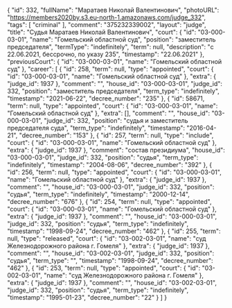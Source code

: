 {
    "id": 332,
    "fullName": "Маратаев Николай Валентинович",
    "photoURL": "https://members2020by.s3.eu-north-1.amazonaws.com/judge_332",
    "tags": [
        "criminal"
    ],
    "comment": "375232339002",
    "layout": "judge",
    "title": "Судья Маратаев Николай Валентинович",
    "court": {
        "id": "03-000-03-01",
        "name": "Гомельский областной суд",
        "position": "заместитель председателя",
        "termType": "indefinitely",
        "term": null,
        "description": "c 22.06.2021, бессрочно, по указу 235",
        "timestamp": "22.06.2021"
    },
    "previousCourt": {
        "id": "03-000-03-01",
        "name": "Гомельский областной суд"
    },
    "career": [
        {
            "id": 258,
            "term": null,
            "type": "appointed",
            "court": {
                "id": "03-000-03-01",
                "name": "Гомельский областной суд"
            },
            "extra": {
                "judge_id": 1937
            },
            "comment": "",
            "house_id": "03-000-03-01",
            "judge_id": 332,
            "position": "заместитель председателя",
            "term_type": "indefinitely",
            "timestamp": "2021-06-22",
            "decree_number": "235"
        },
        {
            "id": 58671,
            "term": null,
            "type": "appointed",
            "court": {
                "id": "03-000-03-01",
                "name": "Гомельский областной суд"
            },
            "extra": [],
            "comment": "",
            "house_id": "03-000-03-01",
            "judge_id": 332,
            "position": "судья и заместитель председателя суда",
            "term_type": "indefinitely",
            "timestamp": "2016-04-21",
            "decree_number": "153"
        },
        {
            "id": 257,
            "term": null,
            "type": "include",
            "court": {
                "id": "03-000-03-01",
                "name": "Гомельский областной суд"
            },
            "extra": {
                "judge_id": 1937
            },
            "comment": "состав президиума",
            "house_id": "03-000-03-01",
            "judge_id": 332,
            "position": "судья",
            "term_type": "indefinitely",
            "timestamp": "2004-08-06",
            "decree_number": "392"
        },
        {
            "id": 256,
            "term": null,
            "type": "appointed",
            "court": {
                "id": "03-000-03-01",
                "name": "Гомельский областной суд"
            },
            "extra": {
                "judge_id": 1937
            },
            "comment": "",
            "house_id": "03-000-03-01",
            "judge_id": 332,
            "position": "судья",
            "term_type": "indefinitely",
            "timestamp": "2000-12-14",
            "decree_number": "676"
        },
        {
            "id": 254,
            "term": null,
            "type": "appointed",
            "court": {
                "id": "03-000-03-01",
                "name": "Гомельский областной суд"
            },
            "extra": {
                "judge_id": 1937
            },
            "comment": "",
            "house_id": "03-000-03-01",
            "judge_id": 332,
            "position": "судья",
            "term_type": "indefinitely",
            "timestamp": "1998-09-24",
            "decree_number": "462"
        },
        {
            "id": 255,
            "term": null,
            "type": "released",
            "court": {
                "id": "03-002-03-01",
                "name": "суд Железнодорожного района г. Гомеля"
            },
            "extra": {
                "judge_id": 1937
            },
            "comment": "",
            "house_id": "03-002-03-01",
            "judge_id": 332,
            "position": "судья",
            "term_type": "",
            "timestamp": "1998-09-24",
            "decree_number": "462"
        },
        {
            "id": 253,
            "term": null,
            "type": "appointed",
            "court": {
                "id": "03-002-03-01",
                "name": "суд Железнодорожного района г. Гомеля"
            },
            "extra": {
                "judge_id": 1937
            },
            "comment": "",
            "house_id": "03-002-03-01",
            "judge_id": 332,
            "position": "судья",
            "term_type": "indefinitely",
            "timestamp": "1995-01-23",
            "decree_number": "22"
        }
    ]
}